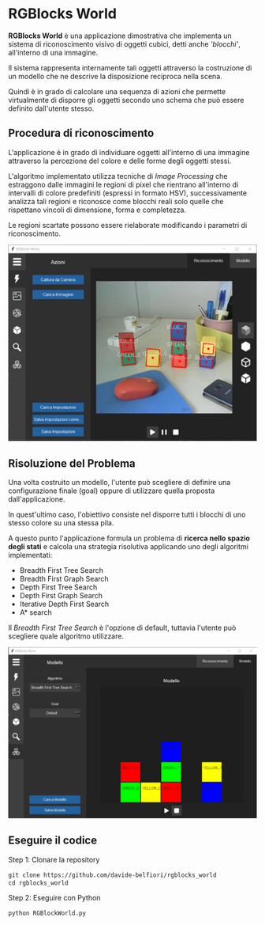 # **RGBlocks World**

**RGBlocks World** è una applicazione dimostrativa che implementa un sistema di riconoscimento visivo di oggetti cubici, detti anche *'blocchi'*, all'interno di una immagine.

Il sistema rappresenta internamente tali oggetti attraverso la costruzione di un modello che ne descrive la disposizione reciproca nella scena.

Quindi è in grado di calcolare una sequenza di azioni che permette virtualmente di disporre gli oggetti secondo uno schema che può essere definito dall'utente stesso.

## **Procedura di riconoscimento**

L'applicazione è in grado di individuare oggetti all'interno di una immagine attraverso la percezione del colore e delle forme degli oggetti stessi.

L'algoritmo implementato utilizza tecniche di *Image Processing* che estraggono dalle immagini le regioni di pixel che rientrano all'interno di intervalli di colore predefiniti (espressi in formato HSV), successivamente analizza tali regioni e riconosce come blocchi reali solo quelle che rispettano vincoli di dimensione, forma e completezza.

Le regioni scartate possono essere rielaborate modificando i parametri di riconoscimento.

![](/app_snapshot/pagina_riconoscimento.jpg)

## **Risoluzione del Problema**

Una volta costruito un modello, l'utente può scegliere di definire una configurazione finale (goal) oppure di utilizzare quella proposta dall'applicazione.

In quest'ultimo caso, l'obiettivo consiste nel disporre tutti i blocchi di uno stesso colore su una stessa pila.

A questo punto l'applicazione formula un problema di **ricerca nello spazio degli stati** e calcola una strategia risolutiva applicando uno degli algoritmi implementati:

- Breadth First Tree Search
- Breadth First Graph Search
- Depth  First  Tree  Search
- Depth First Graph Search
- Iterative  Depth  First  Search
- A*  search

Il *Breadth First Tree Search* è l'opzione di default, tuttavia l'utente può scegliere quale algoritmo utilizzare.

![](/app_snapshot/pagina_modello.jpg)

## **Eseguire il codice**

Step 1: Clonare la repository

```
git clone https://github.com/davide-belfiori/rgblocks_world
cd rgblocks_world
```

Step 2: Eseguire con Python

```
python RGBlockWorld.py
```

